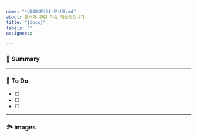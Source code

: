 ```yaml
---
name: "\U0001F4D1-문서화.md"
about: 문서화 관련 이슈 템플릿입니다.
title: "[docs]"
labels: ''
assignees: ''

---
```


### 🚀 Summary

<!-- A brief description of the issue. -->

---

### 📝 To Do

<!-- Write what you need to do -->

- [ ]
- [ ]
- [ ]

---

### 🏞️ images 

<!-- Capture related images -->
